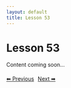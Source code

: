 ```yaml
---
layout: default
title: Lesson 53
---
```


# Lesson 53

Content coming soon...

<div style="margin-top: 20px;">
<a href="/docs/Intermediate/Lessons/lesson_52.md" style="margin-right: 10px;">⬅ Previous</a><a href="/docs/Intermediate/Lessons/lesson_54.md">Next ➡</a>
</div>
